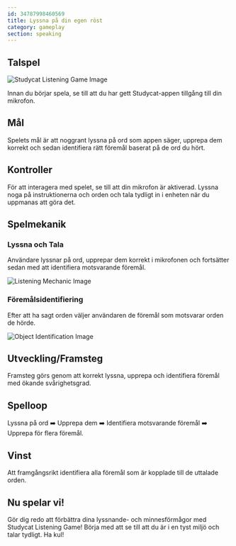 ```yaml
---
id: 34787998460569
title: Lyssna på din egen röst
category: gameplay
section: speaking
---
```

## Talspel

![Studycat Listening Game Image](https://help.studycat.com/hc/article_attachments/34787998441881)

Innan du börjar spela, se till att du har gett Studycat-appen tillgång till din mikrofon.

## Mål

Spelets mål är att noggrant lyssna på ord som appen säger, upprepa dem korrekt och sedan identifiera rätt föremål baserat på de ord du hört.

## Kontroller

För att interagera med spelet, se till att din mikrofon är aktiverad. Lyssna noga på instruktionerna och orden och tala tydligt in i enheten när du uppmanas att göra det.

## Spelmekanik

### Lyssna och Tala

Användare lyssnar på ord, upprepar dem korrekt i mikrofonen och fortsätter sedan med att identifiera motsvarande föremål.

![Listening Mechanic Image](https://help.studycat.com/hc/article_attachments/34787998444057)

### Föremålsidentifiering

Efter att ha sagt orden väljer användaren de föremål som motsvarar orden de hörde.

![Object Identification Image](https://help.studycat.com/hc/article_attachments/34787998447001)

## Utveckling/Framsteg

Framsteg görs genom att korrekt lyssna, upprepa och identifiera föremål med ökande svårighetsgrad.

## Spelloop

Lyssna på ord ➡️ Upprepa dem ➡️ Identifiera motsvarande föremål ➡️ Upprepa för flera föremål.

## Vinst

Att framgångsrikt identifiera alla föremål som är kopplade till de uttalade orden.

## Nu spelar vi!

Gör dig redo att förbättra dina lyssnande- och minnesförmågor med Studycat Listening Game! Börja med att se till att du är i en tyst miljö och talar tydligt. Ha kul!

